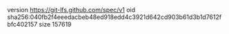 version https://git-lfs.github.com/spec/v1
oid sha256:040fb2f4eeedacbeb48ed918edd4c3921d642cd903b61d3b1d7612fbfc402157
size 157619
